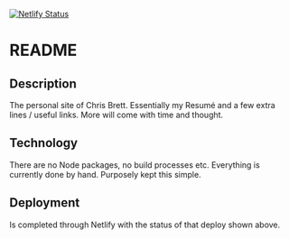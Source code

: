 [![Netlify Status](https://api.netlify.com/api/v1/badges/be74a538-12ab-4c16-a9bf-0a60ae37989e/deploy-status)](https://app.netlify.com/sites/hardcore-newton-661e6f/deploys)

# README

## Description

The personal site of Chris Brett. Essentially my Resumé and a few extra lines / useful links. More will come with time and thought.

## Technology

There are no Node packages, no build processes etc. Everything is currently done by hand. Purposely kept this simple.

## Deployment

Is completed through Netlify with the status of that deploy shown above.